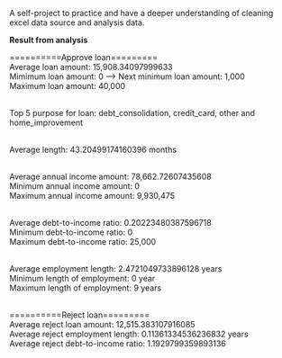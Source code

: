 A self-project to practice and have a deeper understanding of cleaning excel data source and analysis data.

**Result from analysis**

==========Approve loan========= <br />
Average loan amount: 15,908.34097999633 <br />
Mimimum loan amount: 0 --> Next minimum loan amount: 1,000 <br />
Maximum loan amount: 40,000 <br /><br />

Top 5 purpose for loan: debt_consolidation, credit_card, other and home_improvement <br /><br />

Average length: 43.20499174160396 months <br /><br />

Average annual income amount: 78,662.72607435608 <br />
Minimum annual income amount: 0 <br />
Maximum annual income amount: 9,930,475 <br /><br />

Average debt-to-income ratio: 0.20223480387596718 <br />
Minimum debt-to-income ratio: 0 <br />
Maximum debt-to-income ratio: 25,000 <br /><br />

Average employment length: 2.4721049733896128 years <br />
Minimum length of employment: 0 year <br />
Maximum length of employment: 9 years <br /><br />

==========Reject loan========= <br />
Average reject loan amount: 12,515.383107916085 <br />
Average reject employment length: 0.11361334536236832 years <br />
Average reject debt-to-income ratio: 1.1929799359893136 <br /><br />

